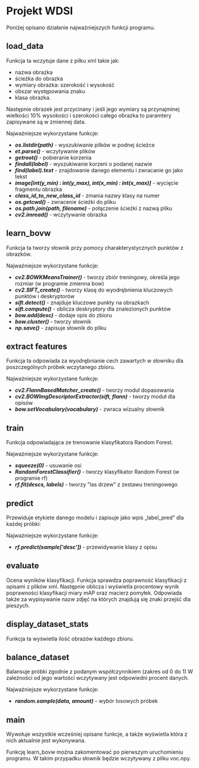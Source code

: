 # Projekt WDSI
Poniżej opisano działanie najważniejszych funkcji programu.
## load_data
Funkcja ta wczytuje dane z pilku xml takie jak:
- nazwa obrazka
- ścieżka do obrazka  
- wymiary obrazka: szerokość i wysokość
- obszar występowania znaku  
- klasa obrazka.

Następnie obrazek jest przycinany i jeśli jego wymiary są przynajminej wielkości 10% wysokości i szerokości całego obrazka to
paramtery zapisywane są w zmiennej data.

Najważniejsze wykorzystane funkcje:
- ***os.listdir(path)*** - wyszukiwanie pilków w podnej ścieżce
- ***et.parse()*** - wczytywanie plików
- ***getroot()*** - pobieranie korzenia
- ***findall(label)*** - wyszukiwanie korzeni o podanej nazwie
- ***find(label).text*** - znajdowanie danego elementu i zwracanie go jako tekst
- ***image[int(y_min) : int(y_max), int(x_min) : int(x_max)]*** - wycięcie fragmentu obrazka
- ***class_id_to_new_class_id*** - zmania nazwy klasy na numer 
- ***os.getcwd()*** - zwracenie ścieżki do pliku
- ***os.path.join(path, filename)*** - połączenie ścieżki z nazwą pliku
- ***cv2.imread()*** - wczytywanie obrazka


## learn_bovw
Funkcja ta tworzy słownik przy pomocy charakterystycznych punktów z obrazków.

Najważniejsze wykorzystane funkcje:
- ***cv2.BOWKMeansTrainer()*** - tworzy zbiór treningowy, określa jego rozmiar (w programie zmienna bow)
- ***cv2.SIFT_create()*** - tworzy klasę do wyodrębnienia kluczowych punktów i deskryptorów
- ***sift.detect()*** - znajduje kluczowe punkty na obrazkach
- ***sift.compute()*** - oblicza deskryptory dla znalezionych punktów
- ***bow.add(desc)*** - dodaje opis do zbioru 
- ***bow.cluster()*** - tworzy słownik
- ***np.save()*** - zapisuje słownik do pliku
## extract features
Funkcja ta odpowiada za wyodrębnianie cech zawartych w słowniku dla poszczególnych próbek wczytanego zbioru.


Najważniejsze wykorzystane funkcje:
- ***cv2.FlannBasedMatcher_create()***  - tworzy moduł dopasowania
- ***cv2.BOWImgDescriptorExtractor(sift, flann)*** - tworzy moduł dla opisów
- ***bow.setVocabulary(vocabulary)*** - zwraca wizualny słownik

## train
Funkcja odpowiadająca ze trenowanie klasyfikatora Random Forest.

Najważniejsze wykorzystane funkcje:
- ***squeeze(0)*** - usuwanie osi
- ***RandomForestClassifier()*** - tworzy klasyfikator Random Forest (w programie rf)
- ***rf.fit(descs, labels)*** - tworzy "las drzew" z zestawu treningowego
## predict
Przewiduje etykiete danego modelu i zapisuje jako wpis „label_pred” dla każdej próbki:

Najważniejsze wykorzystane funkcje:
- ***rf.predict(sample['desc'])*** - przewidywanie klasy z opisu 

## evaluate
Ocena wyników klasyfikacji. Funkcja sprawdza poprawność klasyfikacji z opisami z plików xml.
Następnie oblicza i wyświetla procentowy wynik poprawności klasyfikacji miary mAP oraz macierz pomyłek.
Odpowiada także za wypisywanie nazw zdjęć na których znajdują się znaki przejść dla pieszych.
## display_dataset_stats
Funkcja ta wyświetla ilość obrazów każdego zbioru.
## balance_dataset
Balansuje próbki zgodnie z podanym współczynnikiem (zakres od 0 do 1)
W zależności od jego wartości wczytywany jest odpowiedni procent danych.

Najważniejsze wykorzystane funkcje:
- ***random.sample(data, amount)*** - wybór losowych próbek 
## main
Wywołuje wszystkie wcześniej opisane funkcje, a także wyświetla która z nich aktualnie jest wykonywana.

Funkcję learn_bovw można zakomentować po pierwszym uruchomieniu programu.
W takim przypadku słownik będzie wczytywany z pliku voc.npy.
